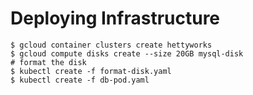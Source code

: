 # Deploying Infrastructure

```
$ gcloud container clusters create hettyworks
$ gcloud compute disks create --size 20GB mysql-disk
# format the disk
$ kubectl create -f format-disk.yaml
$ kubectl create -f db-pod.yaml
```
